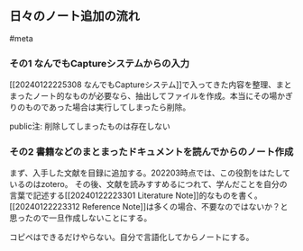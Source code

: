 ## 日々のノート追加の流れ
#meta


### その1 なんでもCaptureシステムからの入力

[[20240122225308 なんでもCaptureシステム]]で入ってきた内容を整理、まとまったノート的なものが必要なら、抽出してファイルを作成。本当にその場かぎりのものであった場合は実行してしまったら削除。

public注: 削除してしまったものは存在しない

### その2 書籍などのまとまったドキュメントを読んでからのノート作成

まず、入手した文献を目録に追加する。202203時点では、この役割をはたしているのはzotero。
その後、文献を読みすすめるにつれて、学んだことを自分の言葉で記述する[[20240122223301 Literature Note]]的なものを書く。
[[20240122223312 Reference Note]]は多くの場合、不要なのではないか？と思ったので一旦作成しないことにする。

コピペはできるだけやらない。自分で言語化してからノートにする。

